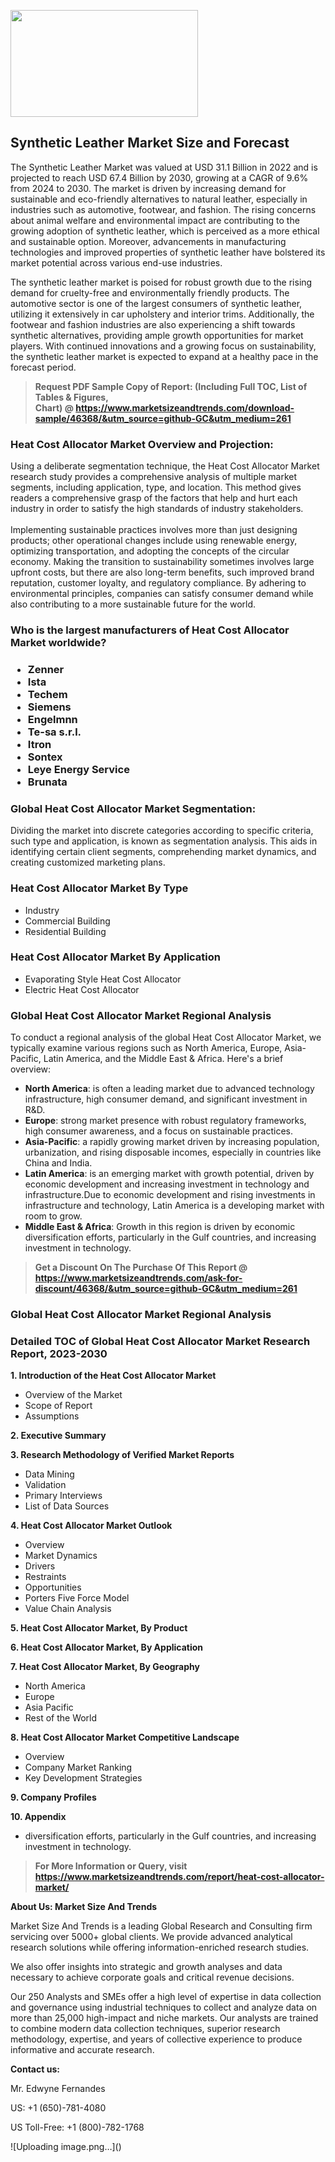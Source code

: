 <p><img class="alignnone size-medium wp-image-20088" src="https://ffe5etoiles.com/wp-content/uploads/2024/12/MST1-300x171.png" alt="" width="300" height="171" /></p><h2>Synthetic Leather Market Size and Forecast</h2><p>The Synthetic Leather Market was valued at USD 31.1 Billion in 2022 and is projected to reach USD 67.4 Billion by 2030, growing at a CAGR of 9.6% from 2024 to 2030. The market is driven by increasing demand for sustainable and eco-friendly alternatives to natural leather, especially in industries such as automotive, footwear, and fashion. The rising concerns about animal welfare and environmental impact are contributing to the growing adoption of synthetic leather, which is perceived as a more ethical and sustainable option. Moreover, advancements in manufacturing technologies and improved properties of synthetic leather have bolstered its market potential across various end-use industries.</p><p>The synthetic leather market is poised for robust growth due to the rising demand for cruelty-free and environmentally friendly products. The automotive sector is one of the largest consumers of synthetic leather, utilizing it extensively in car upholstery and interior trims. Additionally, the footwear and fashion industries are also experiencing a shift towards synthetic alternatives, providing ample growth opportunities for market players. With continued innovations and a growing focus on sustainability, the synthetic leather market is expected to expand at a healthy pace in the forecast period.</p></p><blockquote id="" class=""><strong>Request PDF Sample Copy of Report: (Including Full TOC, List of Tables &amp; Figures, Chart)&nbsp;@&nbsp;<strong><a href="https://www.marketsizeandtrends.com/download-sample/46368/&utm_source=github-GC&utm_medium=261" target="_blank">https://www.marketsizeandtrends.com/download-sample/46368/&utm_source=github-GC&utm_medium=261</a></strong></strong></blockquote><h3 id="" class="">Heat Cost Allocator Market&nbsp;Overview and Projection:</h3><p id="" class="">Using a deliberate segmentation technique, the Heat Cost Allocator Market research study provides a comprehensive analysis of multiple market segments, including application, type, and location. This method gives readers a comprehensive grasp of the factors that help and hurt each industry in order to satisfy the high standards of industry stakeholders. <br /> <br />Implementing sustainable practices involves more than just designing products; other operational changes include using renewable energy, optimizing transportation, and adopting the concepts of the circular economy. Making the transition to sustainability sometimes involves large upfront costs, but there are also long-term benefits, such improved brand reputation, customer loyalty, and regulatory compliance. By adhering to environmental principles, companies can satisfy consumer demand while also contributing to a more sustainable future for the world.</p><h3 id="" class="">Who is the largest manufacturers of&nbsp;Heat Cost Allocator Market worldwide?</h3><h3 class=""><p><ul><li>Zenner </li><li> Ista </li><li> Techem </li><li> Siemens </li><li> Engelmnn </li><li> Te-sa s.r.l. </li><li> Itron </li><li> Sontex </li><li> Leye Energy Service </li><li> Brunata</li></ul></p></h3><h3 id="" class="">Global&nbsp;Heat Cost Allocator Market Segmentation:</h3><p id="" class="">Dividing the market into discrete categories according to specific criteria, such type and application, is known as segmentation analysis. This aids in identifying certain client segments, comprehending market dynamics, and creating customized marketing plans.</p><h3 id="" class="">Heat Cost Allocator Market&nbsp;By Type</h3><p><p><ul><li>Industry </li><li> Commercial Building </li><li> Residential Building</p></li></ul></p></p><h3 id="" class="">Heat Cost Allocator Market&nbsp;By Application</h3><p class=""><p><ul><li>Evaporating Style Heat Cost Allocator </li><li> Electric Heat Cost Allocator</li></ul></p></p><h3 id="" class="">Global Heat Cost Allocator Market Regional Analysis</h3><p id="" class="">To conduct a regional analysis of the global Heat Cost Allocator Market, we typically examine various regions such as North America, Europe, Asia-Pacific, Latin America, and the Middle East &amp; Africa. Here's a brief overview:</p><ul><li><strong>North America</strong>: is often a leading market due to advanced technology infrastructure, high consumer demand, and significant investment in R&amp;D.</li><li><strong>Europe</strong>: strong market presence with robust regulatory frameworks, high consumer awareness, and a focus on sustainable practices.</li><li><strong>Asia-Pacific</strong>: a rapidly growing market driven by increasing population, urbanization, and rising disposable incomes, especially in countries like China and India.</li><li><strong>Latin America</strong>: is an emerging market with growth potential, driven by economic development and increasing investment in technology and infrastructure.Due to economic development and rising investments in infrastructure and technology, Latin America is a developing market with room to grow.</li><li><strong>Middle East &amp; Africa</strong>: Growth in this region is driven by economic diversification efforts, particularly in the Gulf countries, and increasing investment in technology.</li></ul><blockquote id="" class=""><strong>Get a Discount On The Purchase Of This Report @ <strong><a href="https://www.marketsizeandtrends.com/ask-for-discount/46368/&utm_source=github-GC&utm_medium=261" target="_blank">https://www.marketsizeandtrends.com/ask-for-discount/46368/&utm_source=github-GC&utm_medium=261</a></strong></strong></blockquote><h3 id="" class="">Global Heat Cost Allocator Market Regional Analysis</h3><h3 id="" class="">Detailed TOC of Global Heat Cost Allocator Market Research Report, 2023-2030</h3><p id="" class=""><strong>1. Introduction of the Heat Cost Allocator Market</strong></p><ul><li>Overview of the Market</li><li>Scope of Report</li><li>Assumptions</li></ul><p id="" class=""><strong>2. Executive Summary</strong></p><p id="" class=""><strong>3. Research Methodology of Verified Market Reports</strong></p><ul><li>Data Mining</li><li>Validation</li><li>Primary Interviews</li><li>List of Data Sources</li></ul><p id="" class=""><strong>4. Heat Cost Allocator Market Outlook</strong></p><ul><li>Overview</li><li>Market Dynamics</li><li>Drivers</li><li>Restraints</li><li>Opportunities</li><li>Porters Five Force Model</li><li>Value Chain Analysis</li></ul><p id="" class=""><strong>5. Heat Cost Allocator Market, By Product</strong></p><p id="" class=""><strong>6. Heat Cost Allocator Market, By Application</strong></p><p id="" class=""><strong>7. Heat Cost Allocator Market, By Geography</strong></p><ul><li>North America</li><li>Europe</li><li>Asia Pacific</li><li>Rest of the World</li></ul><p id="" class=""><strong>8. Heat Cost Allocator Market Competitive Landscape</strong></p><ul><li>Overview</li><li>Company Market Ranking</li><li>Key Development Strategies</li></ul><p id="" class=""><strong>9. Company Profiles</strong></p><p id="" class=""><strong>10. Appendix</strong></p><ul><li>diversification efforts, particularly in the Gulf countries, and increasing investment in technology.</li></ul><blockquote id="" class=""><strong>For More Information or Query, visit <strong><strong><a href="https://www.marketsizeandtrends.com/report/heat-cost-allocator-market/" target="_blank">https://www.marketsizeandtrends.com/report/heat-cost-allocator-market/</a></strong></strong></strong></blockquote><p id="" class=""><strong>About Us: Market Size And Trends</strong></p><p id="" class="">Market Size And Trends is a leading Global Research and Consulting firm servicing over 5000+ global clients. We provide advanced analytical research solutions while offering information-enriched research studies.</p><p id="" class="">We also offer insights into strategic and growth analyses and data necessary to achieve corporate goals and critical revenue decisions.</p><p id="" class="">Our 250 Analysts and SMEs offer a high level of expertise in data collection and governance using industrial techniques to collect and analyze data on more than 25,000 high-impact and niche markets. Our analysts are trained to combine modern data collection techniques, superior research methodology, expertise, and years of collective experience to produce informative and accurate research.</p><p id="" class=""><strong>Contact us:</strong></p><p id="" class="">Mr. Edwyne Fernandes</p><p id="" class="">US: +1 (650)-781-4080</p><p id="" class="">US Toll-Free: +1 (800)-782-1768</p>
![Uploading image.png…]()
